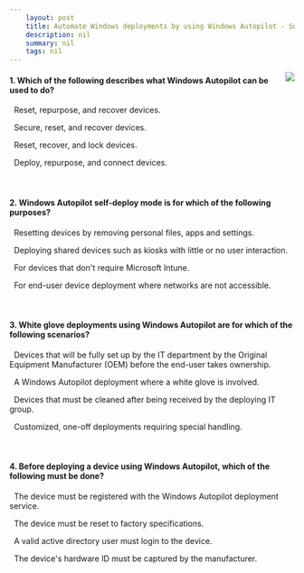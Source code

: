 ```yaml
---
    layout: post
    title: Automate Windows deployments by using Windows Autopilot - Summary and knowledge check
    description: nil
    summary: nil
    tags: nil
---
```



 <a target="_blank" href="https://docs.microsoft.com/en-us/learn/modules/automate-windows-deployments-by-using-windows-autopilot/4-summary-and-knowledge-check/"><i class="fas fa-external-link-alt"></i> </a>
 <img align="right" src="https://docs.microsoft.com/en-us/learn/achievements/automate-windows-deployments-by-using-windows-autopilot.svg">
####  1. Which of the following describes what Windows Autopilot can be used to do?


<i class='fas fa-check-square' style='color: Dodgerblue;'></i> &nbsp;&nbsp;Reset, repurpose, and recover devices.

<i class='far fa-square'></i> &nbsp;&nbsp;Secure, reset, and recover devices.

<i class='far fa-square'></i> &nbsp;&nbsp;Reset, recover, and lock devices.

<i class='far fa-square'></i> &nbsp;&nbsp;Deploy, repurpose, and connect devices.
<br />
<br />
<br />

####  2. Windows Autopilot self-deploy mode is for which of the following purposes?


<i class='far fa-square'></i> &nbsp;&nbsp;Resetting devices by removing personal files, apps and settings.

<i class='fas fa-check-square' style='color: Dodgerblue;'></i> &nbsp;&nbsp;Deploying shared devices such as kiosks with little or no user interaction.

<i class='far fa-square'></i> &nbsp;&nbsp;For devices that don't require Microsoft Intune.

<i class='far fa-square'></i> &nbsp;&nbsp;For end-user device deployment where networks are not accessible.
<br />
<br />
<br />

####  3. White glove deployments using Windows Autopilot are for which of the following scenarios?


<i class='fas fa-check-square' style='color: Dodgerblue;'></i> &nbsp;&nbsp;Devices that will be fully set up by the IT department by the Original Equipment Manufacturer (OEM) before the end-user takes ownership.

<i class='far fa-square'></i> &nbsp;&nbsp;A Windows Autopilot deployment where a white glove is involved.

<i class='far fa-square'></i> &nbsp;&nbsp;Devices that must be cleaned after being received by the deploying IT group.

<i class='far fa-square'></i> &nbsp;&nbsp;Customized, one-off deployments requiring special handling.
<br />
<br />
<br />

####  4. Before deploying a device using Windows Autopilot, which of the following must be done?


<i class='fas fa-check-square' style='color: Dodgerblue;'></i> &nbsp;&nbsp;The device must be registered with the Windows Autopilot deployment service.

<i class='far fa-square'></i> &nbsp;&nbsp;The device must be reset to factory specifications.

<i class='far fa-square'></i> &nbsp;&nbsp;A valid active directory user must login to the device.

<i class='far fa-square'></i> &nbsp;&nbsp;The device's hardware ID must be captured by the manufacturer.
<br />
<br />
<br />
